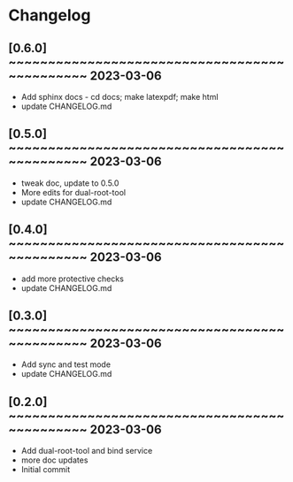# Changelog

## [0.6.0] ~~~~~~~~~~~~~~~~~~~~~~~~~~~~~~~~~~~~~~~~~~~~~ 2023-03-06
 - Add sphinx docs - cd docs; make latexpdf; make html  
 - update CHANGELOG.md  

## [0.5.0] ~~~~~~~~~~~~~~~~~~~~~~~~~~~~~~~~~~~~~~~~~~~~~ 2023-03-06
 - tweak doc, update to 0.5.0  
 - More edits for dual-root-tool  
 - update CHANGELOG.md  

## [0.4.0] ~~~~~~~~~~~~~~~~~~~~~~~~~~~~~~~~~~~~~~~~~~~~~ 2023-03-06
 - add more protective checks  
 - update CHANGELOG.md  

## [0.3.0] ~~~~~~~~~~~~~~~~~~~~~~~~~~~~~~~~~~~~~~~~~~~~~ 2023-03-06
 - Add sync and test mode  
 - update CHANGELOG.md  

## [0.2.0] ~~~~~~~~~~~~~~~~~~~~~~~~~~~~~~~~~~~~~~~~~~~~~ 2023-03-06
 - Add dual-root-tool and bind service  
 - more doc updates  
 - Initial commit  

